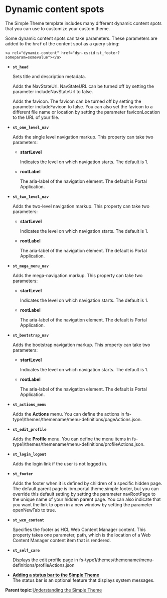 # Dynamic content spots

The Simple Theme template includes many different dynamic content spots that you can use to customize your custom theme.

Some dynamic content spots can take parameters. These parameters are added to the `href` of the content spot as a query string:

```
<a rel="dynamic-content" href="dyn-cs:id:st_footer?someparam=somevalue"></a>
```

-   **`st_head`**

    Sets title and description metadata.

    Adds the NavStateUrl. NavStateURL can be turned off by setting the parameter includeNavStateUrl to false.

    Adds the favicon. The favicon can be turned off by setting the parameter includeFavicon to false. You can also set the favicon to a different file name or location by setting the parameter faviconLocation to the URL of your file.

-   **`st_one_level_nav`**

    Adds the single level navigation markup. This property can take two parameters:

    -   **startLevel**

        Indicates the level on which navigation starts. The default is 1.

    -   **rootLabel**

        The aria-label of the navigation element. The default is Portal Application.

-   **`st_two_level_nav`**

    Adds the two-level navigation markup. This property can take two parameters:

    -   **startLevel**

        Indicates the level on which navigation starts. The default is 1.

    -   **rootLabel**

        The aria-label of the navigation element. The default is Portal Application.

-   **`st_mega_menu_nav`**

    Adds the mega-navigation markup. This property can take two parameters:

    -   **startLevel**

        Indicates the level on which navigation starts. The default is 1.

    -   **rootLabel**

        The aria-label of the navigation element. The default is Portal Application.

-   **`st_bootstrap_nav`**

    Adds the bootstrap navigation markup. This property can take two parameters:

    -   **startLevel**

        Indicates the level on which navigation starts. The default is 1.

    -   **rootLabel**

        The aria-label of the navigation element. The default is Portal Application.

-   **`st_actions_menu`**

    Adds the **Actions** menu. You can define the actions in fs-type1/themes/themename/menu-definitions/pageActions.json.

-   **`st_edit_profile`**

    Adds the **Profile** menu. You can define the menu items in fs-type1/themes/themename/menu-definitions/profileActions.json.

-   **`st_login_logout`**

    Adds the login link if the user is not logged in.

-   **`st_footer`**

    Adds the footer when it is defined by children of a specific hidden page. The default parent page is ibm.portal.theme.simple.footer, but you can override this default setting by setting the parameter navRootPage to the unique name of your hidden parent page. You can also indicate that you want the link to open in a new window by setting the parameter openNewTab to true.

-   **`st_wcm_content`**

    Specifies the footer as HCL Web Content Manager content. This property takes one parameter, path, which is the location of a Web Content Manager content item that is rendered.

-   **`st_self_care`**

    Displays the edit profile page in fs-type1/themes/themename/menu-definitions/profileActions.json


-   **[Adding a status bar to the Simple Theme](../dev-theme/themeopt_themedev_statusbar_2.md)**  
The status bar is an optional feature that displays system messages.

**Parent topic:**[Understanding the Simple Theme](../dev-theme/themeopt_themedev_simpletheme.md)

